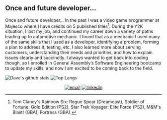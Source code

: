 <!-- ![an abstract background art I made](./assets/abstract-background.png) -->
## Once and future developer...
Once and future developer…
	In the past I was a video game programmer at Majesco where I have credits on 5 published titles[^games]. During the Y2K situation, I lost my job, and continued my career down a variety of paths leading up to automotive mechanic. I found that as a mechanic I used many of the same skills that I used as a developer, identifying a problem, forming a plan to address it, testing, etc. I also learned more about serving customers, understanding their needs and priorities, and how to explain issues clearly and succinctly. I always wanted to get back into coding though, so I enrolled in General Assembly’s Software Engineering bootcamp to update my skills, and now I am excited to be coming back to the field.  



![Dave's github stats](https://github-readme-stats.vercel.app/api?username=DaveKobrin&theme=merko&show_icons=true&count_private=true)
![Top Langs](https://github-readme-stats.vercel.app/api/top-langs/?username=DaveKobrin&theme=merko&layout=compact&hide_border=false&langs_count=8)


<p align="center">
<a href="mailto:davek.programming@gmail.com"><img src="https://img.icons8.com/color/32/000000/gmail.png" alt="email"/></a>
<a href="https://www.linkedin.com/in/david-kobrin-developer-in-nj"><img src="https://img.icons8.com/color/32/000000/linkedin.png" alt="linkedin"/></a>
</p>

[^games]:Tom Clancy's Rainbow Six: Rogue Spear (Dreamcast),
  Soldier of Fortune: Gold Edition (PS2),
  Star Trek Voyager: Elite Force (PS2),
  M&M's Blast! (GBA),
  Fortress (GBA).
<!--
**DaveKobrin/DaveKobrin** is a ✨ _special_ ✨ repository because its `README.md` (this file) appears on your GitHub profile.

Here are some ideas to get you started:

- 🔭 I’m currently working on ...
- 🌱 I’m currently learning ...
- 👯 I’m looking to collaborate on ...
- 🤔 I’m looking for help with ...
- 💬 Ask me about ...
- 📫 How to reach me: ...
- 😄 Pronouns: ...
- ⚡ Fun fact: ...
-->

